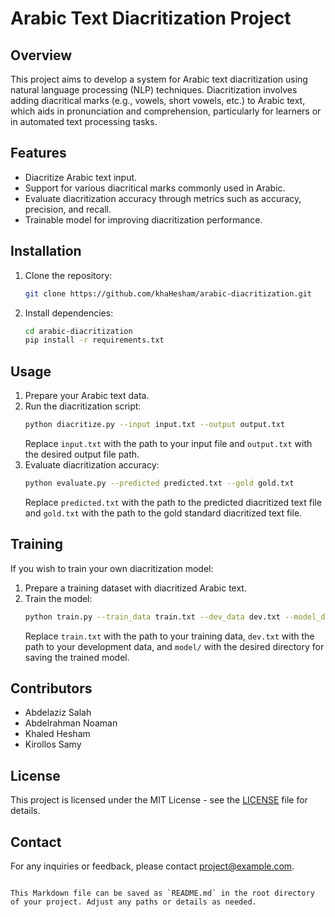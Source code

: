 # Arabic Text Diacritization Project

## Overview
This project aims to develop a system for Arabic text diacritization using natural language processing (NLP) techniques. Diacritization involves adding diacritical marks (e.g., vowels, short vowels, etc.) to Arabic text, which aids in pronunciation and comprehension, particularly for learners or in automated text processing tasks.

## Features
- Diacritize Arabic text input.
- Support for various diacritical marks commonly used in Arabic.
- Evaluate diacritization accuracy through metrics such as accuracy, precision, and recall.
- Trainable model for improving diacritization performance.

## Installation
1. Clone the repository:
   ```bash
   git clone https://github.com/khaHesham/arabic-diacritization.git
   ```
2. Install dependencies:
   ```bash
   cd arabic-diacritization
   pip install -r requirements.txt
   ```

## Usage
1. Prepare your Arabic text data.
2. Run the diacritization script:
   ```bash
   python diacritize.py --input input.txt --output output.txt
   ```
   Replace `input.txt` with the path to your input file and `output.txt` with the desired output file path.
3. Evaluate diacritization accuracy:
   ```bash
   python evaluate.py --predicted predicted.txt --gold gold.txt
   ```
   Replace `predicted.txt` with the path to the predicted diacritized text file and `gold.txt` with the path to the gold standard diacritized text file.

## Training
If you wish to train your own diacritization model:
1. Prepare a training dataset with diacritized Arabic text.
2. Train the model:
   ```bash
   python train.py --train_data train.txt --dev_data dev.txt --model_dir model/
   ```
   Replace `train.txt` with the path to your training data, `dev.txt` with the path to your development data, and `model/` with the desired directory for saving the trained model.

## Contributors
- Abdelaziz Salah
- Abdelrahman Noaman
- Khaled Hesham
- Kirollos Samy

## License
This project is licensed under the MIT License - see the [LICENSE](LICENSE) file for details.

## Contact
For any inquiries or feedback, please contact [project@example.com](mailto:abdelaziz132001@gmail.com).
```

This Markdown file can be saved as `README.md` in the root directory of your project. Adjust any paths or details as needed.
